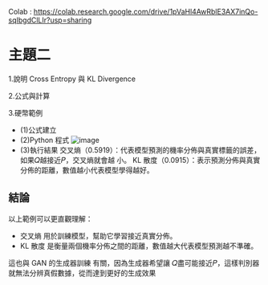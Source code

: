 Colab : https://colab.research.google.com/drive/1pVaHl4AwRblE3AX7inQo-sqIbgdClLIr?usp=sharing

# 主題二

1.說明 Cross Entropy 與 KL Divergence

2.公式與計算

3.硬幣範例

- (1)公式建立
- (2)Python 程式
![image](https://github.com/user-attachments/assets/41be45cd-9efc-4478-bb90-334750d02191)
- (3)執行結果
 交叉熵（0.5919）：代表模型預測的機率分佈與真實標籤的誤差，如果𝑄越接近𝑃，交叉熵就會越 小。
 KL 散度（0.0915）：表示預測分佈與真實分佈的距離，數值越小代表模型學得越好。

## **結論**

以上範例可以更直觀理解：
- 交叉熵 用於訓練模型，幫助它學習接近真實分佈。
- KL 散度 是衡量兩個機率分佈之間的距離，數值越大代表模型預測越不準確。
  
這也與 GAN 的生成器訓練 有關，因為生成器希望讓 𝑄盡可能接近𝑃，這樣判別器就無法分辨真假數據，從而達到更好的生成效果
